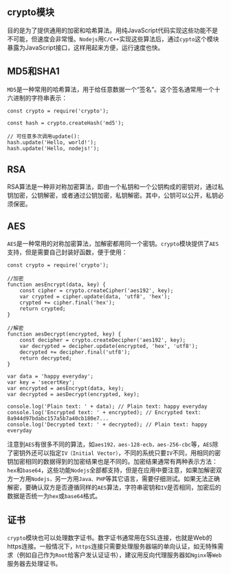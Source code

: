 ## crypto模块

目的是为了提供通用的加密和哈希算法。用纯JavaScript代码实现这些功能不是不可能，但速度会非常慢。`Nodejs`用`C/C++`实现这些算法后，通过`cypto`这个模块暴露为JavaScript接口，这样用起来方便，运行速度也快。

## MD5和SHA1

`MD5`是一种常用的哈希算法，用于给任意数据一个“签名”。这个签名通常用一个十六进制的字符串表示：

    const crypto = require('crypto');

    const hash = crypto.createHash('md5');

    // 可任意多次调用update():
    hash.update('Hello, world!');
    hash.update('Hello, nodejs!');

## RSA

RSA算法是一种非对称加密算法，即由一个私钥和一个公钥构成的密钥对，通过私钥加密，公钥解密，或者通过公钥加密，私钥解密。其中，公钥可以公开，私钥必须保密。

## AES

`AES`是一种常用的对称加密算法，加解密都用同一个密钥。`crypto`模块提供了`AES`支持，但是需要自己封装好函数，便于使用：

    const crypto = require('crypto');

    //加密
    function aesEncrypt(data, key) {
        const cipher = crypto.createCipher('aes192', key);
        var crypted = cipher.update(data, 'utf8', 'hex');
        crypted += cipher.final('hex');
        return crypted;
    }

    //解密
    function aesDecrypt(encrypted, key) {
        const decipher = crypto.createDecipher('aes192', key);
        var decrypted = decipher.update(encrypted, 'hex', 'utf8');
        decrypted += decipher.final('utf8');
        return decrypted;
    }

    var data = 'happy everyday';
    var key = 'secertKey';
    var encrypted = aesEncrypt(data, key);
    var decrypted = aesDecrypt(encrypted, key);

    console.log('Plain text: ' + data); // Plain text: happy everyday
    console.log('Encrypted text: ' + encrypted); // Encrypted text: 8a944d97bdabc157a5b7a40cb180e7...
    console.log('Decrypted text: ' + decrypted); // Plain text: happy everyday


注意到`AES`有很多不同的算法，如`aes192，aes-128-ecb，aes-256-cbc`等，`AES`除了密钥外还可以指定`IV（Initial Vector）`，不同的系统只要`IV`不同，用相同的密钥加密相同的数据得到的加密结果也是不同的。加密结果通常有两种表示方法：`hex`和`base64`，这些功能`Nodejs`全部都支持，但是在应用中要注意，如果加解密双方一方用`Nodejs，`另一方用`Java、PHP`等其它语言，需要仔细测试。如果无法正确解密，要确认双方是否遵循同样的`AES`算法，字符串密钥和`IV`是否相同，加密后的数据是否统一为`hex`或`base64`格式。


## 证书

`crypto`模块也可以处理数字证书。数字证书通常用在SSL连接，也就是Web的https连接。一般情况下，`https`连接只需要处理服务器端的单向认证，如无特殊需求（例如自己作为`Root`给客户发认证证书），建议用反向代理服务器如`Nginx`等`Web`服务器去处理证书。